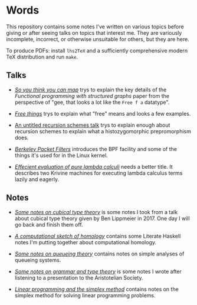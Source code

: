 Words
=====

This repository contains some notes I've written on various topics before
giving or after seeing talks on topics that interest me. They are variously
incomplete, incorrect, or otherwise unsuitable for others, but they are here.

To produce PDFs: install `lhs2TeX` and a sufficiently comprehensive modern
TeX distribution and run `make`.

Talks
-----

- [*So you think you can map*](structured-graphs/) trys to explain the key
  details of the *Functional programming with structured graphs* paper from
  the perspective of "gee, that looks a lot like the `Free f a` datatype".

- [*Free things*](free-things/) trys to explain what "free" means and looks a
  few examples.

- [An untitled recursion schemes talk](recursion-schemes/) trys to explain
  enough about recursion schemes to explain what a histozygomorphic prepromorphism
  does.

- [*Berkeley Packet Filters*](bpf/) introduces the BPF facility and some of the
  things it's used for in the Linux kernel.
  
- [*Effecient evaluation of pure lambda calculi*](efficient-evaluation/) needs a
  better title. It describes two Krivine machines for executing lambda calculus terms
  lazily and eagerly.

Notes
-----

- [*Some notes on cubical type theory*](cubical-types/) is some notes I took
  from a talk about cubical type theory given by Ben Lippmeier in 2017. One day
  I will go back and finish them off.

- [*A computational sketch of homology*](homology/) contains some Literate
  Haskell notes I'm putting together about computational homology.

- [*Some notes on queueing theory*](queueing/) contains notes on simple analyses
  of queueing systems.

- [*Some notes on grammar and type theory*](grammar-types/) is some notes I
  wrote after listening to a presentation to the Aristotelian Society.

- [*Linear programming and the simplex method*](simplex/) contains notes on the
  simplex method for solving linear programming problems.

